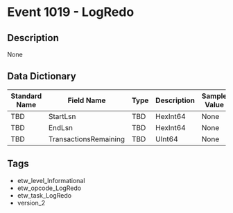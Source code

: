 # Event 1019 - LogRedo

## Description
None

## Data Dictionary
|Standard Name|Field Name|Type|Description|Sample Value|
|---|---|---|---|---|
|TBD|StartLsn|TBD|HexInt64|None|None|
|TBD|EndLsn|TBD|HexInt64|None|None|
|TBD|TransactionsRemaining|TBD|UInt64|None|None|

## Tags
* etw_level_Informational
* etw_opcode_LogRedo
* etw_task_LogRedo
* version_2